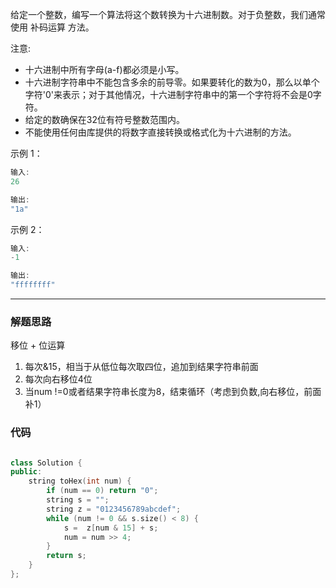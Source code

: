 给定一个整数，编写一个算法将这个数转换为十六进制数。对于负整数，我们通常使用 补码运算 方法。

注意:

- 十六进制中所有字母(a-f)都必须是小写。
- 十六进制字符串中不能包含多余的前导零。如果要转化的数为0，那么以单个字符'0'来表示；对于其他情况，十六进制字符串中的第一个字符将不会是0字符。 
- 给定的数确保在32位有符号整数范围内。
- 不能使用任何由库提供的将数字直接转换或格式化为十六进制的方法。

示例 1：

```cpp
输入:
26

输出:
"1a"
```

示例 2：

```cpp
输入:
-1

输出:
"ffffffff"
```

---

### 解题思路

移位 + 位运算

1. 每次&15，相当于从低位每次取四位，追加到结果字符串前面
2. 每次向右移位4位
3. 当num !=0或者结果字符串长度为8，结束循环（考虑到负数,向右移位，前面补1）

### 代码

```cpp

class Solution {
public:
    string toHex(int num) {
        if (num == 0) return "0";
        string s = "";
        string z = "0123456789abcdef";
        while (num != 0 && s.size() < 8) {
            s =  z[num & 15] + s;
            num = num >> 4;
        }
        return s;
    }
};
```
